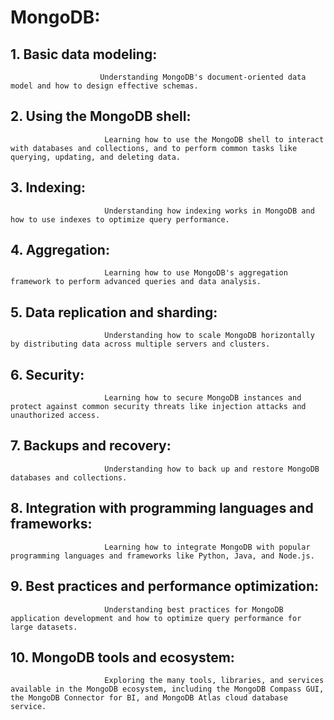 # MongoDB: 
 
## 1. Basic data modeling: 
                        Understanding MongoDB's document-oriented data model and how to design effective schemas. 
## 2. Using the MongoDB shell:
                         Learning how to use the MongoDB shell to interact with databases and collections, and to perform common tasks like querying, updating, and deleting data. 
## 3. Indexing:
                         Understanding how indexing works in MongoDB and how to use indexes to optimize query performance. 
## 4. Aggregation:
                         Learning how to use MongoDB's aggregation framework to perform advanced queries and data analysis. 
## 5. Data replication and sharding:
                         Understanding how to scale MongoDB horizontally by distributing data across multiple servers and clusters. 
## 6. Security:
                         Learning how to secure MongoDB instances and protect against common security threats like injection attacks and unauthorized access. 
## 7. Backups and recovery:
                         Understanding how to back up and restore MongoDB databases and collections. 
## 8. Integration with programming languages and frameworks:
                         Learning how to integrate MongoDB with popular programming languages and frameworks like Python, Java, and Node.js. 
## 9. Best practices and performance optimization:
                         Understanding best practices for MongoDB application development and how to optimize query performance for large datasets. 
## 10. MongoDB tools and ecosystem:
                         Exploring the many tools, libraries, and services available in the MongoDB ecosystem, including the MongoDB Compass GUI, the MongoDB Connector for BI, and MongoDB Atlas cloud database service.
